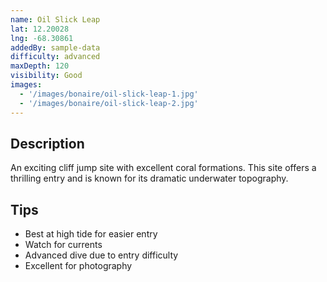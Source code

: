 ```yaml
---
name: Oil Slick Leap
lat: 12.20028
lng: -68.30861
addedBy: sample-data
difficulty: advanced
maxDepth: 120
visibility: Good
images:
  - '/images/bonaire/oil-slick-leap-1.jpg'
  - '/images/bonaire/oil-slick-leap-2.jpg'
---
```


## Description
An exciting cliff jump site with excellent coral formations. This site offers a thrilling entry and is known for its dramatic underwater topography.

## Tips
- Best at high tide for easier entry
- Watch for currents
- Advanced dive due to entry difficulty
- Excellent for photography 